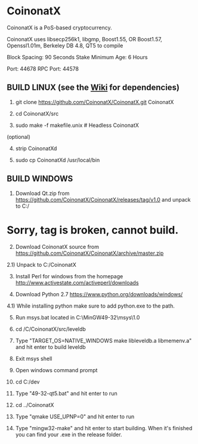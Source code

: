 # CoinonatX

CoinonatX is a PoS-based cryptocurrency.

CoinonatX uses libsecp256k1,
			  libgmp,
			  Boost1.55,
			  OR Boost1.57,  
			  Openssl1.01m,
			  Berkeley DB 4.8,
			  QT5 to compile


Block Spacing: 90 Seconds
Stake Minimum Age: 6 Hours

Port: 44678
RPC Port: 44578


BUILD LINUX (see the [Wiki](https://github.com/CoinonatX/CoinonatX/wiki/Unix-Build) for dependencies)
-----------
1) git clone https://github.com/CoinonatX/CoinonatX.git CoinonatX

2) cd CoinonatX/src

3) sudo make -f makefile.unix            # Headless CoinonatX

(optional)

4) strip CoinonatXd

5) sudo cp CoinonatXd /usr/local/bin




BUILD WINDOWS
-------------

1) Download Qt.zip from https://github.com/CoinonatX/CoinonatX/releases/tag/v1.0 and unpack to C:/
# Sorry, tag is broken, cannot build.
2) Download CoinonatX source from https://github.com/CoinonatX/CoinonatX/archive/master.zip 

2.1) Unpack to C:/CoinonatX

3) Install Perl for windows from the homepage http://www.activestate.com/activeperl/downloads

4) Download Python 2.7 https://www.python.org/downloads/windows/

4.1) While installing python make sure to add python.exe to the path.

5) Run msys.bat located in C:\MinGW49-32\msys\1.0

6) cd /C/CoinonatX/src/leveldb

7) Type "TARGET_OS=NATIVE_WINDOWS make libleveldb.a libmemenv.a" and hit enter to build leveldb

8) Exit msys shell

9) Open windows command prompt

10) cd C:/dev

11) Type "49-32-qt5.bat" and hit enter to run

12) cd ../CoinonatX

13) Type "qmake USE_UPNP=0" and hit enter to run

14) Type "mingw32-make" and hit enter to start building. When it's finished you can find your .exe in the release folder.
